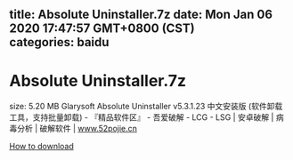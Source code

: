 
title: Absolute Uninstaller.7z
date: Mon Jan 06 2020 17:47:57 GMT+0800 (CST)    
categories: baidu
---

# Absolute Uninstaller.7z
size: 5.20 MB
 Glarysoft Absolute Uninstaller v5.3.1.23 中文安装版 (软件卸载工具，支持批量卸载) - 『精品软件区』 - 吾爱破解 - LCG - LSG | 安卓破解 | 病毒分析 | 破解软件 | www.52pojie.cn
 

[How to download](https://bpcam.bemobtrk.com/go/2ceec3aa-1ca2-46d6-b9ff-aaa5c184517c?jno=3291)